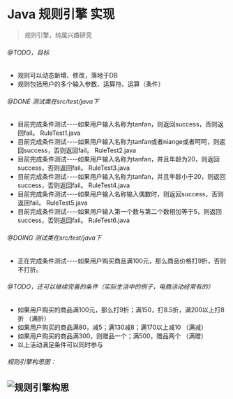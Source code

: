 # Java 规则引擎 实现
> 规则引擎，纯属兴趣研究

###### @TODO，目标
- 规则可以动态新增、修改，落地于DB
- 规则包括用户的多个输入参数、运算符、运算（条件）

###### @DONE 测试类在src/test/java下
- 目前完成条件测试----如果用户输入名称为tanfan，则返回success，否则返回fail。					RuleTest1.java
- 目前完成条件测试----如果用户输入名称为tanfan或者niange或者呵呵，则返回success，否则返回fail。	RuleTest2.java
- 目前完成条件测试----如果用户输入名称为tanfan，并且年龄为20，则返回success，否则返回fail。		RuleTest3.java
- 目前完成条件测试----如果用户输入名称为tanfan，并且年龄小于20，则返回success，否则返回fail。		RuleTest4.java
- 目前完成条件测试----如果用户输入名称输入偶数时，则返回success，否则返回fail。					RuleTest5.java
- 目前完成条件测试----如果用户输入第一个数与第二个数相加等于5，则返回success，否则返回fail。			RuleTest6.java


###### @DOING 测试类在src/test/java下
- 正在完成条件测试----如果用户购买商品满100元，那么商品价格打9折，否则不打折。

###### @TODO，还可以继续完善的条件（实际生活中的例子，电商活动经常有的）
- 如果用户购买的商品满100元，那么打9折；满150，打8.5折，满200以上打8折 	（满折）
- 如果用户购买的商品满80，减5；满130减8；满170以上减10				（满减）
- 如果用户购买的商品满300，则赠品一个；满500，赠品两个					（满赠）
- 以上活动满足条件可以同时参与

###### 规则引擎构思图：
![规则引擎构思](https://github.com/linian365boy/rule-core/blob/master/src/main/resources/%E8%A7%84%E5%88%99%E5%BC%95%E6%93%8E%E6%9E%84%E6%80%9D.png)
--- 
